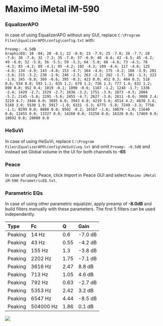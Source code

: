 # Maximo iMetal iM-590

### EqualizerAPO
In case of using EqualizerAPO without any GUI, replace `C:\Program Files\EqualizerAPO\config\config.txt`
with:
```
Preamp: -6.5dB
GraphicEQ: 10 -84; 20 -8.1; 22 -8.0; 23 -7.9; 25 -7.8; 26 -7.7; 28 -7.6; 30 -7.4; 32 -7.2; 35 -7.0; 37 -6.9; 40 -6.6; 42 -6.5; 45 -6.2; 49 -6.0; 52 -5.8; 56 -5.5; 59 -5.3; 64 -5.0; 68 -4.8; 73 -4.5; 78 -4.3; 83 -4.2; 89 -4.1; 95 -4.2; 102 -4.3; 109 -4.4; 117 -4.6; 125 -4.8; 134 -4.9; 143 -4.8; 153 -4.7; 164 -4.6; 175 -4.2; 188 -3.9; 201 -3.6; 215 -3.2; 230 -2.9; 246 -2.5; 263 -2.2; 282 -1.7; 301 -1.3; 323 -1.0; 345 -0.8; 369 -0.6; 395 -0.3; 423 0.0; 452 0.3; 484 0.3; 518 0.6; 554 0.8; 593 1.1; 635 1.2; 679 1.2; 726 1.3; 777 1.4; 832 1.2; 890 0.8; 952 0.4; 1019 -0.1; 1090 -0.6; 1167 -1.2; 1248 -1.7; 1336 -2.4; 1429 -2.7; 1529 -2.7; 1636 -3.2; 1751 -3.9; 1873 -4.5; 2004 -5.2; 2145 -5.6; 2295 -5.6; 2455 -4.7; 2627 -3.0; 2811 -0.6; 3008 2.4; 3219 4.7; 3444 6.0; 3685 6.0; 3943 6.0; 4219 5.6; 4514 4.2; 4830 3.4; 5168 3.0; 5530 1.9; 5917 -1.0; 6331 -5.3; 6775 -5.8; 7249 -3.3; 7756 -1.1; 8299 0.0; 8880 0.0; 9502 -0.2; 10167 -1.6; 10879 -1.0; 11640 0.0; 12455 0.0; 13327 0.0; 14260 0.0; 15258 0.0; 16326 0.0; 17469 0.0; 18692 0.0; 20000 0.0
```

### HeSuVi
In case of using HeSuVi, replace `C:\Program Files\EqualizerAPO\config\HeSuVi\eq.txt` and omit `Preamp:
-6.5dB` and instead set Global volume in the UI for both channels to **-65**

### Peace
In case of using Peace, click *Import* in Peace GUI and select `Maximo iMetal iM-590 ParametricEQ.txt`.

### Parametric EQs
In case of using other parametric equalizer, apply preamp of **-8.0dB** and build filters manually with
these parameters. The first 5 filters can be used independently.

| Type    | Fc        |    Q | Gain    |
|:--------|:----------|:-----|:--------|
| Peaking | 14 Hz     | 0.6  | -7.0 dB |
| Peaking | 43 Hz     | 0.55 | -4.2 dB |
| Peaking | 155 Hz    | 1.3  | -3.8 dB |
| Peaking | 2202 Hz   | 1.75 | -7.1 dB |
| Peaking | 3616 Hz   | 2.47 | 8.8 dB  |
| Peaking | 713 Hz    | 1.05 | 4.6 dB  |
| Peaking | 792 Hz    | 0.63 | -2.7 dB |
| Peaking | 5353 Hz   | 2.42 | 3.2 dB  |
| Peaking | 6547 Hz   | 4.44 | -8.5 dB |
| Peaking | 504000 Hz | 1.86 | 0.1 dB  |

![](https://raw.githubusercontent.com/jaakkopasanen/AutoEq/master/results/headphonecom/sbaf-serious/Maximo%20iMetal%20iM-590/Maximo%20iMetal%20iM-590.png)